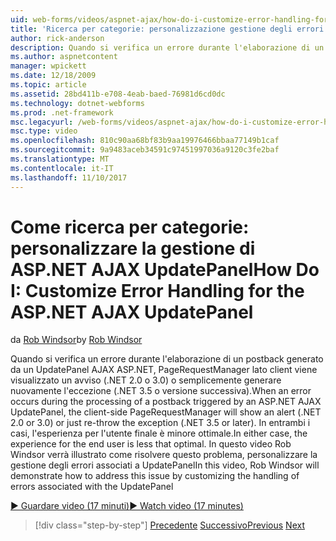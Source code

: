 ```yaml
---
uid: web-forms/videos/aspnet-ajax/how-do-i-customize-error-handling-for-the-aspnet-ajax-updatepanel
title: 'Ricerca per categorie: personalizzazione gestione degli errori per ASP.NET AJAX UpdatePanel | Documenti Microsoft'
author: rick-anderson
description: Quando si verifica un errore durante l'elaborazione di un postback generato da un UpdatePanel AJAX ASP.NET, PageRequestManager lato client viene visualizzato un avviso (. NE....
ms.author: aspnetcontent
manager: wpickett
ms.date: 12/18/2009
ms.topic: article
ms.assetid: 28bd411b-e708-4eab-baed-76981d6cd0dc
ms.technology: dotnet-webforms
ms.prod: .net-framework
msc.legacyurl: /web-forms/videos/aspnet-ajax/how-do-i-customize-error-handling-for-the-aspnet-ajax-updatepanel
msc.type: video
ms.openlocfilehash: 810c90aa68bf83b9aa19976466bbaa77149b1caf
ms.sourcegitcommit: 9a9483aceb34591c97451997036a9120c3fe2baf
ms.translationtype: MT
ms.contentlocale: it-IT
ms.lasthandoff: 11/10/2017
---
```

<a name="how-do-i-customize-error-handling-for-the-aspnet-ajax-updatepanel"></a><span data-ttu-id="dda5f-103">Come ricerca per categorie: personalizzare la gestione di ASP.NET AJAX UpdatePanel</span><span class="sxs-lookup"><span data-stu-id="dda5f-103">How Do I: Customize Error Handling for the ASP.NET AJAX UpdatePanel</span></span>
====================
<span data-ttu-id="dda5f-104">da [Rob Windsor](https://twitter.com/robwindsor)</span><span class="sxs-lookup"><span data-stu-id="dda5f-104">by [Rob Windsor](https://twitter.com/robwindsor)</span></span>

<span data-ttu-id="dda5f-105">Quando si verifica un errore durante l'elaborazione di un postback generato da un UpdatePanel AJAX ASP.NET, PageRequestManager lato client viene visualizzato un avviso (.NET 2.0 o 3.0) o semplicemente generare nuovamente l'eccezione (.NET 3.5 o versione successiva).</span><span class="sxs-lookup"><span data-stu-id="dda5f-105">When an error occurs during the processing of a postback triggered by an ASP.NET AJAX UpdatePanel, the client-side PageRequestManager will show an alert (.NET 2.0 or 3.0) or just re-throw the exception (.NET 3.5 or later).</span></span> <span data-ttu-id="dda5f-106">In entrambi i casi, l'esperienza per l'utente finale è minore ottimale.</span><span class="sxs-lookup"><span data-stu-id="dda5f-106">In either case, the experience for the end user is less that optimal.</span></span> <span data-ttu-id="dda5f-107">In questo video Rob Windsor verrà illustrato come risolvere questo problema, personalizzare la gestione degli errori associati a UpdatePanel</span><span class="sxs-lookup"><span data-stu-id="dda5f-107">In this video, Rob Windsor will demonstrate how to address this issue by customizing the handling of errors associated with the UpdatePanel</span></span>

[<span data-ttu-id="dda5f-108">&#9654; Guardare video (17 minuti)</span><span class="sxs-lookup"><span data-stu-id="dda5f-108">&#9654; Watch video (17 minutes)</span></span>](https://channel9.msdn.com/Blogs/ASP-NET-Site-Videos/how-do-i-customize-error-handling-for-the-aspnet-ajax-updatepanel)

>[!div class="step-by-step"]
<span data-ttu-id="dda5f-109">[Precedente](set-up-your-development-environment-for-aspnet-20.md)
[Successivo](how-do-i-use-aspnet-ajax-client-templates.md)</span><span class="sxs-lookup"><span data-stu-id="dda5f-109">[Previous](set-up-your-development-environment-for-aspnet-20.md)
[Next](how-do-i-use-aspnet-ajax-client-templates.md)</span></span>
